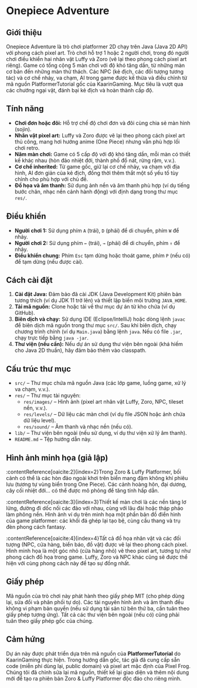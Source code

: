 # Onepiece Adventure

## Giới thiệu
Onepiece Adventure là trò chơi platformer 2D chạy trên Java (Java 2D API) với phong cách pixel art. Trò chơi hỗ trợ 1 hoặc 2 người chơi, trong đó người chơi điều khiển hai nhân vật Luffy và Zoro (vẽ lại theo phong cách pixel art riêng). Game có tổng cộng 5 màn chơi với độ khó tăng dần, từ những màn cơ bản đến những màn thử thách. Các NPC (kẻ địch, các đối tượng tương tác) và cơ chế nhảy, va chạm, AI trong game được kế thừa và điều chỉnh từ mã nguồn PlatformerTutorial gốc của KaarinGaming. Mục tiêu là vượt qua các chướng ngại vật, đánh bại kẻ địch và hoàn thành cấp độ.

## Tính năng
- **Chơi đơn hoặc đôi:** Hỗ trợ chế độ chơi đơn và đôi cùng chia sẻ màn hình (sojin).  
- **Nhân vật pixel art:** Luffy và Zoro được vẽ lại theo phong cách pixel art thủ công, mang hơi hướng anime (One Piece) nhưng vẫn phù hợp lối chơi retro.  
- **Năm màn chơi:** Game có 5 cấp độ với độ khó tăng dần, mỗi màn có thiết kế khác nhau (hòn đảo nhiệt đới, thành phố đổ nát, rừng rậm, v.v.).  
- **Cơ chế inherited:** Từ game gốc, giữ lại cơ chế nhảy, va chạm với địa hình, AI đơn giản của kẻ địch, đồng thời thêm thắt một số yếu tố tùy chỉnh cho phù hợp với chủ đề.  
- **Đồ họa và âm thanh:** Sử dụng ảnh nền và âm thanh phù hợp (ví dụ tiếng bước chân, nhạc nền cảnh hành động) với định dạng trong thư mục `res/`.  

## Điều khiển
- **Người chơi 1:** Sử dụng phím `A` (trái), `D` (phải) để di chuyển, phím `W` để nhảy.  
- **Người chơi 2:** Sử dụng phím `←` (trái), `→` (phải) để di chuyển, phím `↑` để nhảy.  
- **Điều khiển chung:** Phím `Esc` tạm dừng hoặc thoát game, phím `P` (nếu có) để tạm dừng (nếu được cài).  

## Cách cài đặt
1. **Cài đặt Java:** Đảm bảo đã cài JDK (Java Development Kit) phiên bản tương thích (ví dụ JDK 11 trở lên) và thiết lập biến môi trường `JAVA_HOME`.  
2. **Tải mã nguồn:** Clone hoặc tải về thư mục dự án từ kho chứa (ví dụ GitHub).  
3. **Biên dịch và chạy:** Sử dụng IDE (Eclipse/IntelliJ) hoặc dòng lệnh `javac` để biên dịch mã nguồn trong thư mục `src/`. Sau khi biên dịch, chạy chương trình chính (ví dụ `Main.java`) bằng lệnh `java`. Nếu có file `.jar`, chạy trực tiếp bằng `java -jar`.  
4. **Thư viện (nếu cần):** Nếu dự án sử dụng thư viện bên ngoài (khá hiếm cho Java 2D thuần), hãy đảm bảo thêm vào classpath.  

## Cấu trúc thư mục
- `src/` – Thư mục chứa mã nguồn Java (các lớp game, luồng game, xử lý va chạm, v.v.).  
- `res/` – Thư mục tài nguyên:
  - `res/images/` – Hình ảnh (pixel art nhân vật Luffy, Zoro, NPC, tileset nền, v.v.).  
  - `res/levels/` – Dữ liệu các màn chơi (ví dụ file JSON hoặc ảnh chứa dữ liệu level).  
  - `res/sound/` – Âm thanh và nhạc nền (nếu có).  
- `lib/` – Thư viện bên ngoài (nếu sử dụng, ví dụ thư viện xử lý âm thanh).  
- `README.md` – Tệp hướng dẫn này.  

## Hình ảnh minh họa (giả lập)
:contentReference[oaicite:2]{index=2}Trong Zoro & Luffy Platformer, bối cảnh có thể là các hòn đảo ngoài khơi trên biển mang đậm không khí phiêu lưu (tương tự vùng biển trong One Piece). Các cảnh hoàng hôn, đại dương, cây cối nhiệt đới… có thể được mô phỏng để tăng tính hấp dẫn.

:contentReference[oaicite:3]{index=3}Thiết kế màn chơi là các nền tảng lơ lửng, đường đi dốc nối các đảo với nhau, cùng với lâu đài hoặc tháp pháo làm phông nền. Hình ảnh ví dụ trên minh họa một phần bản đồ điển hình của game platformer: các khối đá ghép lại tạo bệ, cùng cầu thang và trụ đèn phong cách fantasy.

:contentReference[oaicite:4]{index=4}Tất cả đồ họa nhân vật và các đối tượng (NPC, cửa hàng, biển báo, đồ vật) được vẽ lại theo phong cách pixel. Hình minh họa là một góc nhỏ (cửa hàng nhỏ) vẽ theo pixel art, tương tự như phong cách đồ họa trong game. Luffy, Zoro và NPC khác cũng sẽ được thể hiện với cùng phong cách này để tạo sự đồng nhất.

## Giấy phép
Mã nguồn của trò chơi này phát hành theo giấy phép MIT (cho phép dùng lại, sửa đổi và phân phối tự do). Các tài nguyên hình ảnh và âm thanh đều không vi phạm bản quyền (nếu sử dụng tài sản từ bên thứ ba, cần tuân theo giấy phép tương ứng). Tất cả các thư viện bên ngoài (nếu có) cũng phải tuân theo giấy phép gốc của chúng.

## Cảm hứng
Dự án này được phát triển dựa trên mã nguồn của **PlatformerTutorial** do KaarinGaming thực hiện. Trong hướng dẫn gốc, tác giả đã cung cấp sẵn code (miễn phí dùng lại, public domain) và pixel art mặc định của Pixel Frog. Chúng tôi đã chỉnh sửa lại mã nguồn, thiết kế lại giao diện và thêm nội dung mới để tạo ra phiên bản Zoro & Luffy Platformer độc đáo cho riêng mình.
